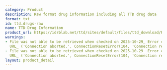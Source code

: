 ```yaml
---
category: Product
description: Raw format drug information including all TTD drug data
format: txt
id: ttd.drugs-raw
name: TTD Drug Information
product_url: https://idrblab.net/ttd/sites/default/files/ttd_download/P1-02-TTD_drug_download.txt
warnings:
- File was not able to be retrieved when checked on 2025-10-29_ Error connecting to
  URL_ ('Connection aborted.', ConnectionResetError(104, 'Connection reset by peer'))
- File was not able to be retrieved when checked on 2025-10-29_ Error connecting to
  URL_ ('Connection aborted.', ConnectionResetError(104, 'Connection reset by peer'))
layout: product_detail
---
```

